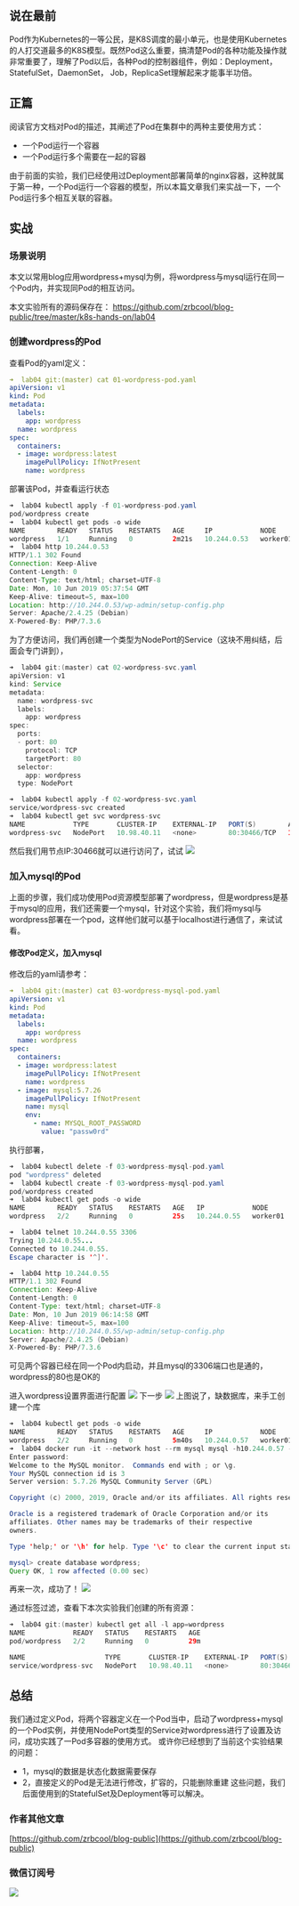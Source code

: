 ## 说在最前
Pod作为Kubernetes的一等公民，是K8S调度的最小单元，也是使用Kubernetes的人打交道最多的K8S模型。既然Pod这么重要，搞清楚Pod的各种功能及操作就非常重要了，理解了Pod以后，各种Pod的控制器组件，例如：Deployment，StatefulSet，DaemonSet， Job，ReplicaSet理解起来才能事半功倍。

## 正篇
阅读官方文档对Pod的描述，其阐述了Pod在集群中的两种主要使用方式：
- 一个Pod运行一个容器
- 一个Pod运行多个需要在一起的容器

由于前面的实验，我们已经使用过Deployment部署简单的nginx容器，这种就属于第一种，一个Pod运行一个容器的模型，所以本篇文章我们来实战一下，一个Pod运行多个相互关联的容器。

## 实战
### 场景说明
本文以常用blog应用wordpress+mysql为例，将wordpress与mysql运行在同一个Pod内，并实现同Pod的相互访问。

本文实验所有的源码保存在：
https://github.com/zrbcool/blog-public/tree/master/k8s-hands-on/lab04

### 创建wordpress的Pod
查看Pod的yaml定义：
```yaml
➜  lab04 git:(master) cat 01-wordpress-pod.yaml 
apiVersion: v1
kind: Pod
metadata:
  labels:
    app: wordpress
  name: wordpress 
spec:
  containers:
  - image: wordpress:latest 
    imagePullPolicy: IfNotPresent
    name: wordpress
```
部署该Pod，并查看运行状态
```java
➜  lab04 kubectl apply -f 01-wordpress-pod.yaml
pod/wordpress create
➜  lab04 kubectl get pods -o wide
NAME        READY   STATUS    RESTARTS   AGE     IP            NODE       NOMINATED NODE   READINESS GATES
wordpress   1/1     Running   0          2m21s   10.244.0.53   worker01   <none>           <none>
➜  lab04 http 10.244.0.53 
HTTP/1.1 302 Found
Connection: Keep-Alive
Content-Length: 0
Content-Type: text/html; charset=UTF-8
Date: Mon, 10 Jun 2019 05:37:54 GMT
Keep-Alive: timeout=5, max=100
Location: http://10.244.0.53/wp-admin/setup-config.php
Server: Apache/2.4.25 (Debian)
X-Powered-By: PHP/7.3.6
```
为了方便访问，我们再创建一个类型为NodePort的Service（这块不用纠结，后面会专门讲到），
```java
➜  lab04 git:(master) cat 02-wordpress-svc.yaml 
apiVersion: v1
kind: Service
metadata:
  name: wordpress-svc 
  labels:
    app: wordpress
spec:
  ports:
  - port: 80
    protocol: TCP
    targetPort: 80
  selector:
    app: wordpress
  type: NodePort

➜  lab04 kubectl apply -f 02-wordpress-svc.yaml 
service/wordpress-svc created
➜  lab04 kubectl get svc wordpress-svc
NAME            TYPE       CLUSTER-IP    EXTERNAL-IP   PORT(S)        AGE
wordpress-svc   NodePort   10.98.40.11   <none>        80:30466/TCP   108s
```
然后我们用节点IP:30466就可以进行访问了，试试
![](http://oss.zrbcool.top/picgo/pod-wordpress-np.png)

### 加入mysql的Pod
上面的步骤，我们成功使用Pod资源模型部署了wordpress，但是wordpress是基于mysql的应用，我们还需要一个mysql，针对这个实验，我们将mysql与wordpress部署在一个pod，这样他们就可以基于localhost进行通信了，来试试看。
#### 修改Pod定义，加入mysql
修改后的yaml请参考：
```yaml
➜  lab04 git:(master) cat 03-wordpress-mysql-pod.yaml 
apiVersion: v1
kind: Pod
metadata:
  labels:
    app: wordpress
  name: wordpress 
spec:
  containers:
  - image: wordpress:latest 
    imagePullPolicy: IfNotPresent
    name: wordpress
  - image: mysql:5.7.26
    imagePullPolicy: IfNotPresent
    name: mysql
    env:
      - name: MYSQL_ROOT_PASSWORD 
        value: "passw0rd"
```
执行部署，
```java
➜  lab04 kubectl delete -f 03-wordpress-mysql-pod.yaml
pod "wordpress" deleted
➜  lab04 kubectl create -f 03-wordpress-mysql-pod.yaml
pod/wordpress created
➜  lab04 kubectl get pods -o wide
NAME        READY   STATUS    RESTARTS   AGE   IP            NODE       NOMINATED NODE   READINESS GATES
wordpress   2/2     Running   0          25s   10.244.0.55   worker01   <none>           <none>

➜  lab04 telnet 10.244.0.55 3306
Trying 10.244.0.55...
Connected to 10.244.0.55.
Escape character is '^]'.

➜  lab04 http 10.244.0.55
HTTP/1.1 302 Found
Connection: Keep-Alive
Content-Length: 0
Content-Type: text/html; charset=UTF-8
Date: Mon, 10 Jun 2019 06:14:58 GMT
Keep-Alive: timeout=5, max=100
Location: http://10.244.0.55/wp-admin/setup-config.php
Server: Apache/2.4.25 (Debian)
X-Powered-By: PHP/7.3.6
```
可见两个容器已经在同一个Pod内启动，并且mysql的3306端口也是通的，wordpress的80也是OK的

进入wordpress设置界面进行配置
![](http://oss.zrbcool.top/picgo/pod-wordpress-mysql-config-0.png)
下一步
![](http://oss.zrbcool.top/picgo/pod-wordpress-mysql-config.png)
上图说了，缺数据库，来手工创建一个库
```java
➜  lab04 kubectl get pods -o wide
NAME        READY   STATUS    RESTARTS   AGE     IP            NODE       NOMINATED NODE   READINESS GATES
wordpress   2/2     Running   0          5m40s   10.244.0.57   worker01   <none>           <none>
➜  lab04 docker run -it --network host --rm mysql mysql -h10.244.0.57 -uroot -p
Enter password: 
Welcome to the MySQL monitor.  Commands end with ; or \g.
Your MySQL connection id is 3
Server version: 5.7.26 MySQL Community Server (GPL)

Copyright (c) 2000, 2019, Oracle and/or its affiliates. All rights reserved.

Oracle is a registered trademark of Oracle Corporation and/or its
affiliates. Other names may be trademarks of their respective
owners.

Type 'help;' or '\h' for help. Type '\c' to clear the current input statement.

mysql> create database wordpress;
Query OK, 1 row affected (0.00 sec)
```
再来一次，成功了！
![](http://oss.zrbcool.top/picgo/pod-wordpress-mysql-site.png)

通过标签过滤，查看下本次实验我们创建的所有资源：
```java
➜  lab04 git:(master) kubectl get all -l app=wordpress
NAME            READY   STATUS    RESTARTS   AGE
pod/wordpress   2/2     Running   0          29m

NAME                    TYPE       CLUSTER-IP    EXTERNAL-IP   PORT(S)        AGE
service/wordpress-svc   NodePort   10.98.40.11   <none>        80:30466/TCP   67m
```
## 总结
我们通过定义Pod，将两个容器定义在一个Pod当中，启动了wordpress+mysql的一个Pod实例，并使用NodePort类型的Service对wordpress进行了设置及访问，成功实践了一Pod多容器的使用方式。
或许你已经想到了当前这个实验结果的问题：
- 1，mysql的数据是状态化数据需要保存
- 2，直接定义的Pod是无法进行修改，扩容的，只能删除重建
这些问题，我们后面使用到的StatefulSet及Deployment等可以解决。
### 作者其他文章
[https://github.com/zrbcool/blog-public](https://github.com/zrbcool/blog-public)  
### 微信订阅号
![](http://oss.zrbcool.top/Fv816XFbZB2JQazo5LHBoy2_SGVz)